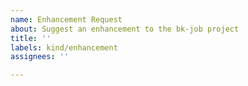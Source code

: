 ```yaml
---
name: Enhancement Request
about: Suggest an enhancement to the bk-job project
title: ''
labels: kind/enhancement
assignees: ''

---
```



